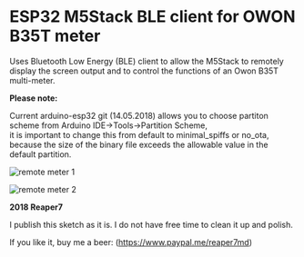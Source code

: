 # ESP32 M5Stack BLE client for OWON B35T meter

Uses Bluetooth Low Energy (BLE) client to allow the M5Stack to remotely display the screen output and to control the functions of an Owon B35T multi-meter.

**Please note:**

Current arduino-esp32 git (14.05.2018) allows you to choose partiton scheme from Arduino IDE->Tools->Partition Scheme,<br>
it is important to change this from default to minimal_spiffs or no_ota,<br>
because the size of the binary file exceeds the allowable value in the default partition.<br>

![remote meter 1](https://github.com/reaper7/M5Stack_BLE_client_Owon_B35T/blob/master/docs/m5stack.jpg)

![remote meter 2](https://github.com/reaper7/M5Stack_BLE_client_Owon_B35T/blob/master/docs/m5stack_meter.jpg)

**2018 Reaper7**

I publish this sketch as it is. I do not have free time to clean it up and polish.

If you like it, buy me a beer: (https://www.paypal.me/reaper7md)
